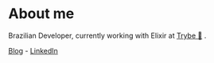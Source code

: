 # About me

Brazilian Developer, currently working with Elixir at [Trybe 💚](https://www.betrybe.com) .

[Blog](https://camelo.me/) - [LinkedIn](https://www.linkedin.com/in/josecfreittas)

<img width="1" height="0" src="https://profile-counter.glitch.me/josecfreittas/count.svg" />
